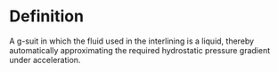 # Definition

A g-suit in which the fluid used in the interlining is a liquid, thereby
automatically approximating the required hydrostatic pressure gradient
under acceleration.
